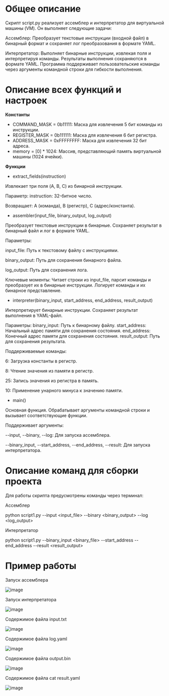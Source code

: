 # Общее описание
Скрипт script.py реализует ассемблер и интерпретатор для виртуальной машины (VM). Он выполняет следующие задачи:

Ассемблер: Преобразует текстовые инструкции (входной файл) в бинарный формат и сохраняет лог преобразования в формате YAML.

Интерпретатор: Выполняет бинарные инструкции, извлекая поля и интерпретируя команды. Результаты выполнения сохраняются в формате YAML.
Программа поддерживает пользовательские команды через аргументы командной строки для гибкости выполнения.

# Описание всех функций и настроек
**Константы**

- COMMAND_MASK = 0b11111: Маска для извлечения 5 бит команды из инструкции.
- REGISTER_MASK = 0b111111: Маска для извлечения 6 бит регистра.
- ADDRESS_MASK = 0xFFFFFFFF: Маска для извлечения 32 бит адреса.
- memory = [0] * 1024: Массив, представляющий память виртуальной машины (1024 ячейки).

**Функции**

- extract_fields(instruction)

Извлекает три поля (A, B, C) из бинарной инструкции.

Параметр:
instruction: 32-битное число.

Возвращает:
A (команда), B (регистр), C (адрес/константа).

- assembler(input_file, binary_output, log_output)

Преобразует текстовые инструкции в бинарные.
Сохраняет результат в бинарный файл и лог в формате YAML.

Параметры:

input_file: Путь к текстовому файлу с инструкциями.

binary_output: Путь для сохранения бинарного файла.

log_output: Путь для сохранения лога.

Ключевые моменты:
Читает строки из input_file, парсит команды и преобразует их в бинарные инструкции.
Логирует команды и их бинарное представление.

- interpreter(binary_input, start_address, end_address, result_output)

Интерпретирует бинарные инструкции.
Сохраняет результат выполнения в YAML-файл.

Параметры:
binary_input: Путь к бинарному файлу.
start_address: Начальный адрес памяти для сохранения состояния.
end_address: Конечный адрес памяти для сохранения состояния.
result_output: Путь для сохранения результата.

Поддерживаемые команды:

6: Загрузка константы в регистр.

8: Чтение значения из памяти в регистр.

25: Запись значения из регистра в память.

10: Применение унарного минуса к значению памяти.

- main()

Основная функция. Обрабатывает аргументы командной строки и вызывает соответствующие функции.

Поддерживает аргументы:

--input, --binary, --log: Для запуска ассемблера.

--binary_input, --start_address, --end_address, --result: Для запуска интерпретатора.

# Описание команд для сборки проекта

Для работы скрипта предусмотрены команды через терминал:

Ассемблер

python script1.py --input <input_file> --binary <binary_output> --log <log_output>

Интерпретатор

python script1.py --binary_input <binary_file> --start_address <start> --end_address <end> --result <result_output>

# Пример работы

Запуск ассемблера

![image](https://github.com/user-attachments/assets/cf128f5d-0aab-4163-b2a2-a2b0d54ab072)

Запуск интерпретатора 

![image](https://github.com/user-attachments/assets/c10297a2-dee5-4d7c-900c-a39a0e382369)

Содержимое файла input.txt

![image](https://github.com/user-attachments/assets/c29c19e3-ac22-4093-989f-ebf978692d5f)

Содержимое файла log.yaml

![image](https://github.com/user-attachments/assets/7aef218c-fe02-4441-b10b-5909f95280a1)

Содержимое файла output.bin

![image](https://github.com/user-attachments/assets/4e332d8d-903a-48aa-9bfb-4961fe1e6337)

Содержимое файла cat result.yaml

![image](https://github.com/user-attachments/assets/6985b563-1ea4-4069-a3cf-4dc1a61b9fd8)


